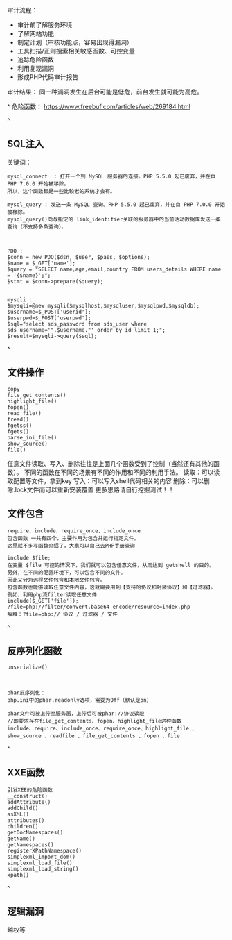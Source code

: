 审计流程：
* 审计前了解服务环境
* 了解网站功能
* 制定计划（审核功能点，容易出现得漏洞）
* 工具扫描/正则搜索相关敏感函数、可控变量
* 追踪危险函数
* 利用复现漏洞
* 形成PHP代码审计报告

审计结果：
同一种漏洞发生在后台可能是低危，前台发生就可能为高危。


^
危险函数：
<https://www.freebuf.com/articles/web/269184.html>


^
## **SQL注入**
关键词：
```
mysql_connect  : 打开一个到 MySQL 服务器的连接。PHP 5.5.0 起已废弃，并在自 PHP 7.0.0 开始被移除。
所以，这个函数都是一些比较老的系统才会有。

mysql_query : 发送一条 MySQL 查询。PHP 5.5.0 起已废弃，并在自 PHP 7.0.0 开始被移除。
mysql_query()向与指定的 link_identifier关联的服务器中的当前活动数据库发送一条查询（不支持多条查询）。



PDO :
$conn = new PDO($dsn, $user, $pass, $options);
$name = $_GET['name'];
$query = "SELECT name,age,email,country FROM users_details WHERE name = '{$name}';";
$stmt = $conn->prepare($query);


mysqli :
$mysqli=@new mysqli($mysqlhost,$mysqluser,$mysqlpwd,$mysqldb);
$username=$_POST['userid'];
$userpwd=$_POST['userpwd'];
$sql="select sds_password from sds_user where sds_username='".$username."' order by id limit 1;";
$result=$mysqli->query($sql);
```

^
## **文件操作**
```
copy
file_get_contents()
highlight_file()
fopen()
read file()
fread()
fgetss()
fgets()
parse_ini_file()
show_source()
file()
```
任意文件读取、写入、删除往往是上面几个函数受到了控制（当然还有其他的函数）。
不同的函数在不同的场景有不同的作用和不同的利用手法。
读取：可以读取配置等文件，拿到key
写入：可以写入shell代码相关的内容
删除：可以删除.lock文件而可以重新安装覆盖
更多思路请自行挖掘测试！！

## **文件包含**
```
require、include、require_once、include_once
包含函数 一共有四个，主要作用为包含并运行指定文件。
这里就不多写函数介绍了，大家可以自己去PHP手册查询

include $file;
在变量 $file 可控的情况下，我们就可以包含任意文件，从而达到 getshell 的目的。
另外，在不同的配置环境下，可以包含不同的文件。
因此又分为远程文件包含和本地文件包含。
包含函数也能够读取任意文件内容，这就需要用到【支持的协议和封装协议】和【过滤器】。
例如，利用php流filter读取任意文件
include($_GET['file']);
?file=php://filter/convert.base64-encode/resource=index.php
解释：?file=php:// 协议 / 过滤器 / 文件
```






^
## **反序列化函数**
```
unserialize()



phar反序列化：
php.ini中的phar.readonly选项，需要为Off（默认是on）

phar文件可被上传至服务器，上传后可被phar://协议读取
//即要求存在file_get_contents、fopen、highlight_file这种函数
include、require、include_once、require_once、highlight_file 、
show_source 、readfile 、file_get_contents 、fopen 、file
```





^
## **XXE函数**
```
引发XEE的危险函数
__construct()
addAttribute()
addChild()
asXML()
attributes()
children()
getDocNamespaces()
getName()
getNamespaces()
registerXPathNamespace()
simplexml_import_dom()
simplexml_load_file()
simplexml_load_string()
xpath()
```


^
## **逻辑漏洞**
越权等